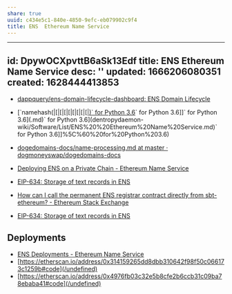 ```yaml
---
share: true
uuid: c434e5c1-840e-4850-9efc-eb079902c9f4
title: ENS  Ethereum Name Service
---
```

---
id: DpywOCXpvttB6aSk13Edf
title: ENS  Ethereum Name Service
desc: ''
updated: 1666206080351
created: 1628444413853
---

* [dappquery/ens-domain-lifecycle-dashboard: ENS Domain Lifecycle](https://github.com/dappquery/ens-domain-lifecycle-dashboard)

* [\`namehash(|[|[|[|[|[|[|[|[|[)\` for Python 3.6](/undefined)\` for Python 3.6]]\` for Python 3.6](.md)\` for Python 3.6](dentropydaemon-wiki/Software/List/ENS%20%20Ethereum%20Name%20Service.md)\` for Python 3.6]]%5C%60%20for%20Python%203.6)
* [dogedomains-docs/name-processing.md at master · dogmoneyswap/dogedomains-docs](https://github.com/dogmoneyswap/dogedomains-docs/blob/master/contract-api-reference/name-processing.md)

* [Deploying ENS on a Private Chain - Ethereum Name Service](https://docs.ens.domains/deploying-ens-on-a-private-chain)
* [EIP-634: Storage of text records in ENS](https://eips.ethereum.org/EIPS/eip-634)
* [How can I call the permanent ENS registrar contract directly from sbt-ethereum? - Ethereum Stack Exchange](https://ethereum.stackexchange.com/questions/70436/how-can-i-call-the-permanent-ens-registrar-contract-directly-from-sbt-ethereum)
* [EIP-634: Storage of text records in ENS](https://eips.ethereum.org/EIPS/eip-634)

## Deployments

* [ENS Deployments - Ethereum Name Service](https://docs.ens.domains/ens-deployments)
* [https://etherscan.io/address/0x314159265dd8dbb310642f98f50c066173c1259b#code](/undefined)
* [https://etherscan.io/address/0x4976fb03c32e5b8cfe2b6ccb31c09ba78ebaba41#code](/undefined)
